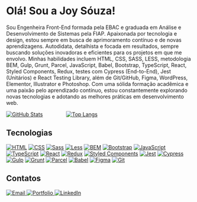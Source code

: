 
<h1>Olá! Sou a Joy Sóuza!</h1>

Sou Engenheira Front-End formada pela EBAC e graduada em Análise e Desenvolvimento de Sistemas pela FIAP. Apaixonada por tecnologia e design, estou sempre em busca de aprimoramento contínuo e de novas aprendizagens. Autodidata, detalhista e focada em resultados, sempre buscando soluções inovadoras e eficientes para os projetos em que me envolvo. Minhas habilidades incluem HTML, CSS, SASS, LESS, metodologia BEM, Gulp, Grunt, Parcel, JavaScript, Babel, Bootstrap, TypeScript, React, Styled Components, Redux, testes com Cypress (End-to-End), Jest (Unitários) e React Testing Library, além de Git/GitHub, Figma, WordPress, Elementor, Illustrator e Photoshop. Com uma sólida formação acadêmica e uma paixão pelo aprendizado contínuo, estou constantemente explorando novas tecnologias e adotando as melhores práticas em desenvolvimento web.

[![GitHub Stats](https://github-readme-stats.vercel.app/api?username=jooysoouzaa&show_icons=true&theme=radical&bg_color=0d1117&title_color=f7f0ff&icon_color=8b5ec1&text_color=8b5ec1&border_color=8b5ec1)](https://github.com/jooysoouzaa)&nbsp;&nbsp;&nbsp;&nbsp;&nbsp;&nbsp;&nbsp;&nbsp;&nbsp;&nbsp;&nbsp;&nbsp;&nbsp;&nbsp;&nbsp;&nbsp;[![Top Langs](https://github-readme-stats.vercel.app/api/top-langs/?username=jooysoouzaa&layout=compact&theme=radical&bg_color=0d1117&title_color=8b5ec1&text_color=8b5ec1&border_color=8b5ec1)](https://github.com/jooysoouzaa)


## Tecnologias
[![HTML](https://img.shields.io/badge/-HTML-8b5ec1?style=for-the-badge&logo=html5&logoColor=f7f0ff)](#)
[![CSS](https://img.shields.io/badge/-CSS-8b5ec1?style=for-the-badge&logo=css3&logoColor=f7f0ff)](#)
[![Sass](https://img.shields.io/badge/-Sass-8b5ec1?style=for-the-badge&logo=sass&logoColor=f7f0ff)](#)
[![Less](https://img.shields.io/badge/-Less-8b5ec1?style=for-the-badge&logo=less&logoColor=f7f0ff)](#)
[![BEM](https://img.shields.io/badge/-BEM-8b5ec1?style=for-the-badge&logo=bem&logoColor=f7f0ff)](#)
[![Bootstrap](https://img.shields.io/badge/-Bootstrap-8b5ec1?style=for-the-badge&logo=bootstrap&logoColor=f7f0ff)](#)
[![JavaScript](https://img.shields.io/badge/-JavaScript-8b5ec1?style=for-the-badge&logo=javascript&logoColor=f7f0ff)](#)
[![TypeScript](https://img.shields.io/badge/-TypeScript-8b5ec1?style=for-the-badge&logo=typescript&logoColor=f7f0ff)](#)
[![React](https://img.shields.io/badge/-React-8b5ec1?style=for-the-badge&logo=react&logoColor=f7f0ff)](#)
[![Redux](https://img.shields.io/badge/-Redux-8b5ec1?style=for-the-badge&logo=redux&logoColor=f7f0ff)](#)
[![Styled Components](https://img.shields.io/badge/-StyledComponents-8b5ec1?style=for-the-badge&logo=styledcomponents&logoColor=f7f0ff)](#)
[![Jest](https://img.shields.io/badge/-Jest-8b5ec1?style=for-the-badge&logo=jest&logoColor=f7f0ff)](#)
[![Cypress](https://img.shields.io/badge/-Cypress-8b5ec1?style=for-the-badge&logo=cypress&logoColor=f7f0ff)](#)
[![Gulp](https://img.shields.io/badge/-Gulp-8b5ec1?style=for-the-badge&logo=gulp&logoColor=f7f0ff)](#)
[![Grunt](https://img.shields.io/badge/-Grunt-8b5ec1?style=for-the-badge&logo=grunt&logoColor=f7f0ff)](#)
[![Parcel](https://img.shields.io/badge/-Parcel-8b5ec1?style=for-the-badge&logo=parcel&logoColor=f7f0ff)](#)
[![Babel](https://img.shields.io/badge/-Babel-8b5ec1?style=for-the-badge&logo=babel&logoColor=f7f0ff)](#)
[![Figma](https://img.shields.io/badge/-Figma-8b5ec1?style=for-the-badge&logo=figma&logoColor=f7f0ff)](#)
[![Git](https://img.shields.io/badge/-Git-8b5ec1?style=for-the-badge&logo=git&logoColor=f7f0ff)](#)


## Contatos
<div>
  <a href="mailto:joysouza.contato@gmail.com">
    <img src="https://img.shields.io/badge/Email-joysouza.contato%40gmail.com-8b5ec1?style=for-the-badge&logo=mail&logoColor=f7f0ff" alt="Email">
  </a>
  <a href="https://joysouza.vercel.app/">
    <img src="https://img.shields.io/badge/Portfolio-joysouza.vercel.app-8b5ec1?style=for-the-badge&logo=vercel&logoColor=f7f0ff" alt="Portfolio">
  </a>
  <a href="https://www.linkedin.com/in/jooyaraujo/">
    <img src="https://img.shields.io/badge/LinkedIn-jooyaraujo-8b5ec1?style=for-the-badge&logo=linkedin&logoColor=f7f0ff" alt="LinkedIn">
  </a>
</div>





